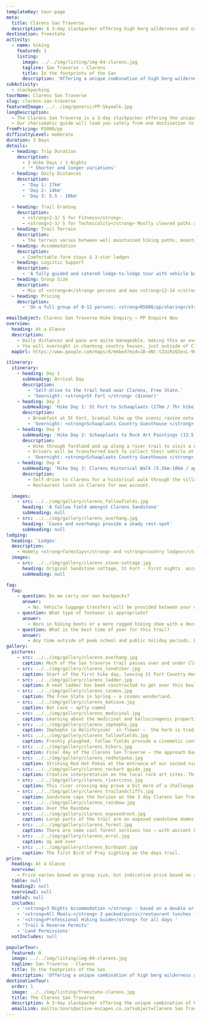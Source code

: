 ```yaml
---
templateKey: tour-page
meta:
  title: Clarens San Traverse
  description: A 3-day slackpacker offering high berg wilderness and cultural treasures - San paintings, dinosaur fossils, fine restaurants, quirky art cafes and intriguing African folk-lore tales.
destination: freestate
activity:
  - name: hiking
    featured: 1
    listing:
      image: ../../img/listing/img-04-clarens.jpg
      tagline: San Traverse - Clarens
      title: In the footprints of the San
      description: 'Offering a unique combination of high berg wilderness and cultural treasures, the 3 day San Traverse in and around Clarens, Free State, will delight your finer senses.'
subActivity:
  - slackpacking
tourName: Clarens San Traverse
slug: clarens-san-traverse
featuredImage: ../../img/generic/PP-Skywalk.jpg
longDescription:
  - The Clarens San Traverse is a 3-day slackpacker offering the unique combination of high berg wilderness and cultural treasures. The area is famous for its landmark San paintings, well-preserved dinosaur fossils, fine restaurants, quirky art cafes and intriguing African folk-lore tales.
  - Our charismatic guide will lead you safely from one destination to the next, whilst sharing his unique perspective on ancient culture and the stories of the people who once inhabited this valley.
fromPricing: R5000/pp
difficultyLevel: moderate
duration: 3 Days
details:
  - heading: Trip Duration
    description:
      - 3 Hike Days / 3 Nights
      - '* Shorter and longer variations'
  - heading: Daily Distances
    description:
      - 'Day 1: 17km'
      - 'Day 2: 14km'
      - 'Day 3: 5.5 - 10km'

  - heading: Trail Grading
    description:
      - <strong>2-3/ 5 for Fitness</strong>.
      - <strong>2-3/ 5 for Technicality</strong> Mostly cleared paths and farm roads. A few sections of off-camber grassy trails and a few steep ascents and descents.
  - heading: Trail Terrain
    description:
      - The terrain varies between well maintained hiking paths, mountain paths, ravine trails and rocky ridges.
  - heading: Accommodation
    description:
      - Comfortable farm stays & 3-star lodges
  - heading: Logistic Support
    description:
      - 'A fully guided and catered lodge-to-lodge tour with vehicle back-up and daily luggage transfers. Return transfer provided.'
  - heading: Group Size
    description:
      - Min of <strong>4</strong> persons and max <strong>12-14 </strong>persons per group.
  - heading: Pricing
    description:
      - 'On a full group of 8-12 persons: <strong>R5000/pp/sharing</strong>'

emailSubject: Clarens San Traverse Hike Enquiry – PP Enquire Now
overview:
  heading: At a Glance
  description:
    - Daily distances and pace are quite manageable, making this an excellent trail for families and persons looking to test-out the trail waters.
    - You will overnight in charming country houses, just outside of Clarens. With meals, transfers and luggage transfers all arranged for, all you need to do is wake up and enjoy the golden-lit sandstone trails, so unique to this part of the world.
  mapUrl: https://www.google.com/maps/d/embed?mid=1B-eNt-tZaiRzQ3exL-90rSSr8_9kwIY5&usp=en

itinerary:
  itinerary:
    - heading: Day 1
      subHeading: Arrival Day
      description:
        - 'Self-drive to the trail head near Clarens, Free State.'
        - 'Overnight: <strong>St Fort </strong> (dinner)'
    - heading: Day 2
      subHeading: 'Hike Day 1: St Fort to Schaaplaats (17km / 7hr hike)'
      description:
        - Breakfast at St Fort. Gradual hike up the scenic ravine onto the high Basothu grasslands.
        - 'Overnight: <strong>Schaaplaats Country Guesthouse </strong> -offering twin/double en-suites and communal bathrooms (breakfast, packed lunch, dinner)'
    - heading: Day 3
      subHeading: 'Hike Day 2: Schaaplaats to Rock Art Paintings (13.5 km / 5 hr)'
      description:
        - Hike through farmland and up along a river trail to visit a national monument rock art cave paintings. Continue along the grassland ridge with dramatic views of Lesotho and the Caledon river.
        - Drivers will be transferred back to collect their vehicle at St Fort.
        - 'Overnight: <strong>Schaaplaats Country Guesthouse </strong>  (breakfast, packed lunch, dinner)'
    - heading: Day 4
      subHeading: 'Hike Day 3: Clarens Historical Walk (5.5km-10km / approx 2-4 hr hike)'
      description:
        - Self-drive to Clarens for a historical walk through the village onto the circular trails of the Clarens Conservancy.
        - Restaurant lunch in Clarens for own account.

  images:
    - src: ../../img/gallery/clarens_fallowfields.jpg
      heading: 'A fallow field amongst Clarens Sandstone'
      subHeading: null
    - src: ../../img/gallery/clarens_overhang.jpg
      heading: 'Caves and overhangs provide a shady rest-spot'
      subHeading: null
lodging:
  heading: 'Lodges'
  description:
    - Homely <strong>farmstays</strong> and <strong>country lodges</strong> - 3-star equivalent. Most rooms are ensuite, but some of the rooms will share a bathroom. Breakfasts and dinners will be prepared and served at your overnight lodgings.
  images:
    - src: ../../img/gallery/clarens_stone-cottage.jpg
      heading: Original Sandstone cottage, St Fort - First nights  accomodation.
      subHeading: null

faq:
  faq:
    - question: Do we carry our own backpacks?
      answer:
        - No. Vehicle luggage transfers will be provided between your overight locations on this slackpacking trail.
    - question: What type of footwear is appropriate?
      answer:
        - Worn in hiking boots or a more rugged hiking shoe with a decent rubber sole.
    - question: What is the best time of year for this trail?
      answer:
        - Any time outside of peak school and public holiday periods. But April/May is when the cosmos is in flower .
gallery:
  pictures:
    - src: ../../img/gallery/clarens_overhang.jpg
      caption: Much of the San traverse trail passes over and under Clarens Sandstone.
    - src: ../../img/gallery/clarens_lonehiker.jpg
      caption: Start of the first hike day, leaving St Fort Country House.
    - src: ../../img/gallery/clarens_ladder.jpg
      caption: A neat ladder has been constructed to get over this boulder.
    - src: ../../img/gallery/clarens_cosmos.jpg
      caption: The Free State in Spring – a cosmos wonderland.
    - src: ../../img/gallery/clarens_batcave.jpg
      caption: Bat Cave – aptly named
    - src: ../../img/gallery/clarens_medicinal.jpg
      caption: Learning about the medicinal and hallucinogenic properties of some of interesting plant species along the way.
    - src: ../../img/gallery/clarens_imphepho.jpg
      caption: Imphepho (a Helichrysum)  in flower –  the herb is traditionally burnt to invoke, honour and placate the ancestors.
    - src: ../../img/gallery/clarens_fallowfields.jpg
      caption: Freshly ploughed, fallow fields provide a cinematic contrast to their surrounds.
    - src: ../../img/gallery/clarens_hikers.jpg
      caption: Final day of the Clarens San Traverse – the approach back to Clarens town.
    - src: ../../img/gallery/clarens_redhotpoka.jpg
      caption: Striking Red Hot Pokas at the entrance of our second nights accommodation.
    - src: ../../img/gallery/clarens_rockart guide.jpg
      caption: Creative interpretation on the local rock art sites. This guide will take you on a whole new trip.
    - src: ../../img/gallery/clarens_rivercross.jpg
      caption: This river crossing may prove a bit more of a challenge during Summer months.
    - src: ../../img/gallery/clarens_trailandcliffs.jpg
      caption: Sandstone caps the horizon on the 3 day Clarens San Traverse Hiking trail.
    - src: ../../img/gallery/clarens_rainbow.jpg
      caption: Over the Rainbow
    - src: ../../img/gallery/clarens_exposedrock.jpg
      caption: Large parts of the trail are on exposed sandstone domes.
    - src: ../../img/gallery/clarens_forest.jpg
      caption: There are some cool forest sections too – with ancient Ou hout trees.
    - src: ../../img/gallery/clarens_errol.jpg
      caption: Up and over
    - src: ../../img/gallery/clarens_birdspot.jpg
      caption: The first Bird of Prey sighting on the days trail.
price:
  heading: At a Glance
  overview:
    - Price varies based on group size, but indicative price based on a full group size (8-12 persons) - <strong>R5000/pp</strong>
  table: null
  heading2: null
  overview2: null
  table2: null
  includes:
    - '<strong>3 Nights Accommodation </strong> - based on a double or twin sharing basis'
    - '<strong>All Meals:</strong> 3 packed/picnic/restaurant lunches for the hike days and 3 dinners and breakfasts at your accommodation'
    - '<strong>Professional Hiking Guide</strong> for all days '
    - 'Trail & Reserve Permits'
    - 'Land Permissions'
  notIncludes: null

popularTour:
  featured: 0
  image: ../../img/listing/img-04-clarens.jpg
  tagline: San Traverse - Clarens
  title: In the footprints of the San
  description: 'Offering a unique combination of high berg wilderness and cultural treasures, the 3 day San Traverse in and around Clarens, Free State, will delight your finer senses.'
destinationTour:
  order: 1
  image: ../../img/listing/freestate-clarens.jpg
  title: The Clarens San Traverse
  description: A 3-day slackpacker offering the unique combination of high berg wilderness and cultural treasures. Our charismatic guide will share his unique perspective on the ancient culture and people who once inhabited this valley. From cannibal cave to locally brewed ales, a hiking trip to Clarens will delight your finer senses.
  emailLink: mailto:tours@active-escapes.co.za?subject=Clarens San Traverse HIke – Free State Destination Listing
---
```

